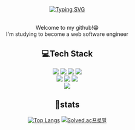<div align="center">
  
[![Typing SVG](https://readme-typing-svg.demolab.com?font=Fira+Code&size=34&duration=3000&pause=1500&color=45DC39&center=true&vCenter=true&random=false&width=435&lines=Hi+there%F0%9F%91%8B;I'm+Seungju!%F0%9F%A7%91%F0%9F%8F%BB%E2%80%8D%F0%9F%92%BB)](https://git.io/typing-svg)
  <br>
  <br>
  
  Welcome to my github!😁<br>
  I'm studying to become a web software engineer


  <h2>💻Tech Stack</h2>
  <img src="https://img.shields.io/badge/HTML-E34F26?style=for-the-badge&logo=html5&logoColor=white">
  <img src="https://img.shields.io/badge/CSS-1572B6?style=for-the-badge&logo=css3&logoColor=white">
  <img src="https://img.shields.io/badge/JAVASCRIPT-F7DF1E?style=for-the-badge&logo=javascript&logoColor=white">
  <img src="https://img.shields.io/badge/REACT-61DAFB?style=for-the-badge&logo=react&logoColor=white">
  <br>
  <img src="https://img.shields.io/badge/JAVA-FFA500?style=for-the-badge&logo=openjdk&logoColor=white">
  <img src="https://img.shields.io/badge/SPRING-6DB33F?style=for-the-badge&logo=spring&logoColor=white">
  <img src="https://img.shields.io/badge/SPRINGBOOT-6DB33F?style=for-the-badge&logo=springboot&logoColor=white">
  
  <br>
  <img src="https://img.shields.io/badge/PYTHON-3776AB?style=for-the-badge&logo=Python&logoColor=white">

  <br>
  <h2>💪stats</h2>
  
  [![Top Langs](https://github-readme-stats.vercel.app/api/top-langs/?username=ooosj&layout=donut)](https://github.com/ooosj/github-readme-stats) 
  [![Solved.ac프로필](http://mazassumnida.wtf/api/v2/generate_badge?boj=tmdwn8775)](https://solved.ac/tmdwn8775)

</div>


<!--
**ooosj/ooosj** is a ✨ _special_ ✨ repository because its `README.md` (this file) appears on your GitHub profile.

Here are some ideas to get you started:

- 🔭 I’m currently working on ...
- 🌱 I’m currently learning ...
- 👯 I’m looking to collaborate on ...
- 🤔 I’m looking for help with ...
- 💬 Ask me about ...
- 📫 How to reach me: ...
- 😄 Pronouns: ...
- ⚡ Fun fact: ...
-->
